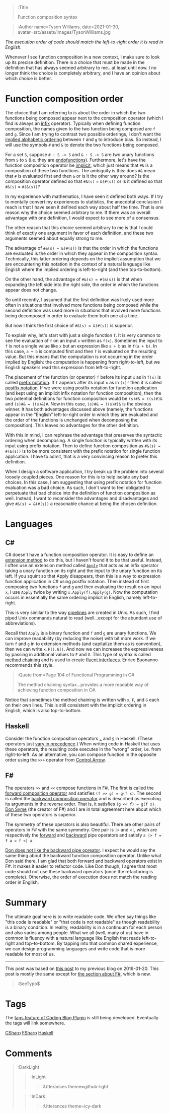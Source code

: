 > :Title
>
> Function composition syntax

> :Author name=Tyson Williams,
>         date=2021-01-30,
>         avatar=src/assets/images/TysonWilliams.jpg

_The execution order of code should match the left-to-right order it is read in English._

Whenever I see function composition in a new context, I make sure to look up its precise definition.  There is a choice that must be made in the definition that has always seemed arbitrary to me...at least until now.  I no longer think the choice is completely arbitrary, and I have an opinion about which choice is better.

# Function composition order

The choice that I am referring to is about the order in which the two functions being composed appear next to the composition operator (which I find is always an [infix](https://en.wikipedia.org/wiki/Infix_notation) operator).  Typically when defining function composition, the names given to the two function being composed are `f` and `g`.  Since I am trying to contrast two possible orderings, I don't want the [implied alphabetic ordering](/2020-07-19_type_parameter_naming) between `f` and `g` to introduce bias.  So instead, I will use the symbols `#` and `&` to denote the two functions being composed.

For a set `S`, suppose `# : S -> S` and `& : S -> S` are two unary functions from `S` to `S` (i.e. they are [endofunctions](https://en.wikipedia.org/wiki/Endomorphism#Endofunctions)).  Furthermore, let's have the function composition operator be [implicit](https://en.wikipedia.org/wiki/Multiplication#Implicit), which just means that `#&` is a composition of these two functions.  The ambiguity is this: does `#&` mean that `#` is evaluated first and then `&` or is it the other way around?  Is the composition operator defined so that `#&(s)` = `&(#(s))` or is it defined so that `#&(s)` = `#(&(s))`?

In my experience with mathematics, I have seen it defined both ways.  If I try to mentally convert my experiences to statistics, the anecdotal conclusion I reach is that I have seen it defined each way about half the time.  That is one reason why the choice seemed arbitrary to me.  If there was an overall advantage with one definition, I would expect to see more of a consensus.

The other reason that this choice seemed arbitrary to me is that I could think of exactly one argument in favor of each definition, and these two arguments seemed about equally strong to me.

The advantage of `#&(s) = &(#(s))` is that the order in which the functions are evaluated is the order in which they appear in the composition syntax.  Technically, this latter ordering depends on the implicit assumption that we are encountering this notation in the context of a natural language like English where the implied ordering is left-to-right (and then top-to-bottom).

On the other hand, the advantage of `#&(s) = #(&(s))` is that when expanding the left side into the right side, the order in which the functions appear does not change.

So until recently, I assumed that the first definition was likely used more often in situations that involved more functions being composed while the second definition was used more in situations that involved more functions being decomposed in order to evaluate them both one at a time.

But now I think the first choice of `#&(s) = &(#(s))` is superior.

To explain why, let's start with just a single function `f`.  It is very common to see the evaluation of `f` on an input `x` written as `f(x)`.  Sometimes the input to `f` is not a single value like `x` but an expression like `a + b` as in `f(a + b)`.  In this case, `a + b` is computed first and then `f` is evaluated on the resulting value.  But this means that the computation is not occurring in the order implied by English: the computation is happening from right-to-left, but we English speakers read this expression from left-to-right.

The placement of the function (or operator) `f` before its input `x` as in `f(x)` is called [prefix notation](https://en.wikipedia.org/wiki/Polish_notation).  If `f` appears after its input `x` as in `(x)f` then it is called [postfix notation](https://en.wikipedia.org/wiki/Reverse_Polish_notation).  If we were using postfix notation for function application (and kept using an implicit infix notation for function composition), then the two potential definitions for function composition would be `(s)#& = ((s)#)&` and `(s)#& = ((s)&)#`.  Now in this case, `(s)#& = ((s)#)&` is the obvious winner.  It has both advantages discussed above (namely, the functions appear in the "English" left-to-right order in which they are evaluated and the order of the functions is unchanged when decomposing the composition).  This leaves no advantages for the other definition.

With this in mind, I can rephrase the advantage that preserves the syntactic ordering when decomposing.  A single function is typically written with its input using prefix notation.  Then to define function composition as `#&(s) = #(&(s))` is to be more consistent with the prefix notation for single function application.  I have to admit, that is a very convincing reason to prefer this definition.

When I design a software application, I try break up the problem into several loosely coupled pieces.  One reason for this is to help isolate any bad choices.  In this case, I am suggesting that using prefix notation for function evaluation was a bad choice.  As such, I don't want to feel obligated to perpetuate that bad choice into the definition of function composition as well.  Instead, I want to reconsider the advantages and disadvantages and give `#&(s) = &(#(s))` a reasonable chance at being the chosen definition.

# Languages

## C#

C# doesn't have a function composition operator.  It is easy to define an [extension method](https://docs.microsoft.com/en-us/dotnet/csharp/programming-guide/classes-and-structs/extension-methods) to do this, but I haven't found it to be that useful.  Instead, I often use an extension method called [`Apply`](https://github.com/louthy/language-ext/blob/master/LanguageExt.Core/DataTypes/Cond/Cond.cs#L69-L70) that acts as an infix operator taking a unary function on its right and the input to the unary function on its left.  If you squint so that Apply disappears, then this is a way to expression function application in C# using postfix notation.  Then instead of first composing two functions `f` and `g` and then evaluating the result on an input `x`, I use `Apply` twice by writing `x.Apply(f).Apply(g)`.  Now the computation occurs in essentially the same ordering implicit in English, namely left-to-right.

This is very similar to the way [pipelines](https://en.wikipedia.org/wiki/Pipeline_(Unix)) are created in Unix.  As such, I find piped Unix commands natural to read (well...except for the abundant use of abbreviations).

Recall that `Apply` is a binary function and `f` and `g` are unary functions.  We can improve readability (by reducing the noise) with bit more work.  If we turn `f` and `g` in to extension methods (and capitalize them as is convention), then we can write `x.F().G()`.  And now we can increases the expressiveness by passing in additional values to `F` and `G`.  This type of syntax is called [method chaining](https://en.wikipedia.org/wiki/Method_chaining) and is used to create [fluent interfaces](https://en.wikipedia.org/wiki/Fluent_interface).  Enrico Buonanno recommends this style.

> :Quote from=Page 104 of Functional Programming in C#
>
> The method chaining syntax...provides a more readable way of achieving function composition in C#.

Notice that sometimes the method chaining is written with `x`, `F`, and `G` each on their own lines.  This is still consistent with the implicit ordering in English, which is also top-to-bottom.

## Haskell

Consider the function composition operators [`.`](https://wiki.haskell.org/Function_composition) and [`$`](https://typeclasses.com/featured/dollar) in Haskell.  (These operators just [vary in precedence](https://stackoverflow.com/questions/940382/what-is-the-difference-between-dot-and-dollar-sign/1290727#1290727).)  When writing code in Haskell that uses these operators, the resulting code executes in the "wrong" order, i.e. from right-to-left.  As an alternative, you can compose function in the opposite order using the `>>>` operator from [Control.Arrow](https://hackage.haskell.org/package/base-4.14.1.0/docs/Control-Arrow.html).

## F#

The operators `>>` and `<<` compose functions in F#.  The first is called the [forward composition operator](https://docs.microsoft.com/en-us/dotnet/fsharp/language-reference/symbol-and-operator-reference/#table-of-symbols-and-operators:~:text=Composes%20two%20functions%20(forward%20composition%20operator).) and satisfies `(f >> g) = g(f x)`.  The second is called the [backward composition operator](https://docs.microsoft.com/en-us/dotnet/fsharp/language-reference/symbol-and-operator-reference/#table-of-symbols-and-operators:~:text=Composes%20two%20functions%20in%20reverse%20order%3B,is%20executed%20first%20(backward%20composition%20operator).) and is described as executing its arguments in the reverse order.  That is, it satisfies `(g << f) = g(f x)`.  [Don Syme](https://en.wikipedia.org/wiki/Don_Syme) (the creator of F#) and I are in total agreement here about which of these two operators is superior.

The symmetry of these operators is also beautiful.  There are other pairs of operators in F# with the same symmetry.  One pair is `|>` and `<|`, which are respectively the [forward](https://docs.microsoft.com/en-us/dotnet/fsharp/language-reference/symbol-and-operator-reference/#table-of-symbols-and-operators:~:text=Passes%20the%20result%20of%20the%20left%20side%20to%20the%20function%20on%20the%20right%20side%20(forward%20pipe%20operator).) and [backward](https://docs.microsoft.com/en-us/dotnet/fsharp/language-reference/symbol-and-operator-reference/#table-of-symbols-and-operators:~:text=Passes%20the%20result%20of%20the%20expression,on%20left%20side%20(backward%20pipe%20operator).) pipe operators and satisfy `a |> f = f a = f <| a`.

[Don does not like the backward pipe opreator](https://youtu.be/MGLxyyTF3OM?t=2511).  I expect he would say the same thing about the backward function composition operator.  Unlike what Don said there, I am glad that both forward and backward operators exist in F#.  It makes it easier to refactor code.  Like Don though, I agree that most code should not use these backward operators (once the refactoring is complete).  Otherwise, the order of execution does not match the reading order in English.

# Summary

The ultimate goal here is to write readable code.  We often say things like "this code is readable" or "that code is not readable" as though readability is a binary condition.  In reality, readability is in a continuum for each person and also varies among people.  What we all (well, many of us) have in common is fluency with a natural language like English that reads left-to-right and top-to-bottom.  By tapping into that common shared experience, we can design programming languages and write code that is more readable for most of us.

---

This post was based on [this post](https://tysondw.blogspot.com/2019/01/minimal-and-intuitive-type-parameter.html) to my previous blog on 2019-01-20.  This post is mostly the same except for [the section about F#](/2021-mm-dd_function_composition_syntax#f), which is new.


> :SeeTypo$

# Tags

The [tags feature of Coding Blog Plugin](https://connect-platform.github.io/coding-blog-plugin/tags) is still being developed.  Eventually the tags will link somewhere.

[CSharp](:Tag) [FSharp](:Tag) [Haskell](:Tag)

# Comments

> :DarkLight
> > :InLight
> >
> > > :Utterances theme=github-light
>
> > :InDark
> >
> > > :Utterances theme=icy-dark
